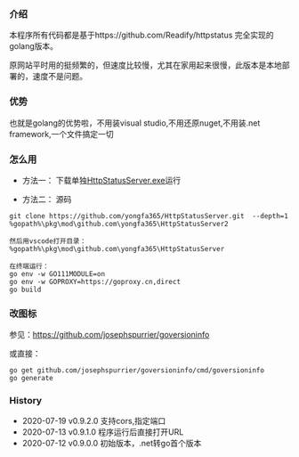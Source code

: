 ﻿### 介绍
本程序所有代码都是基于https://github.com/Readify/httpstatus 完全实现的golang版本。

原网站平时用的挺频繁的，但速度比较慢，尤其在家用起来很慢，此版本是本地部署的，速度不是问题。

### 优势
也就是golang的优势啦，不用装visual studio,不用还原nuget,不用装.net framework,一个文件搞定一切

### 怎么用
- 方法一： 下载单独[HttpStatusServer.exe](https://github.com/yongfa365/HttpStatusServer/releases)运行

- 方法二： 源码
```
git clone https://github.com/yongfa365/HttpStatusServer.git  --depth=1 %gopath%\pkg\mod\github.com\yongfa365\HttpStatusServer2

然后用vscode打开目录：
%gopath%\pkg\mod\github.com\yongfa365\HttpStatusServer

在终端运行：
go env -w GO111MODULE=on
go env -w GOPROXY=https://goproxy.cn,direct
go build
```


### 改图标
参见：https://github.com/josephspurrier/goversioninfo

或直接：
```
go get github.com/josephspurrier/goversioninfo/cmd/goversioninfo
go generate
```
### History
- 2020-07-19 v0.9.2.0 支持cors,指定端口
- 2020-07-13 v0.9.1.0 程序运行后直接打开URL
- 2020-07-12 v0.9.0.0 初始版本，.net转go首个版本
